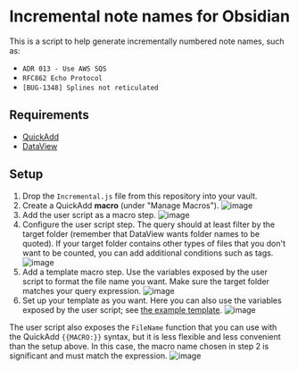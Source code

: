 # Incremental note names for Obsidian

This is a script to help generate incrementally numbered note names, such as:
- `ADR 013 - Use AWS SQS`
- `RFC862 Echo Protocol`
- `[BUG-1348] Splines not reticulated`

## Requirements

- [QuickAdd](obsidian://show-plugin?id=quickadd)
- [DataView](obsidian://show-plugin?id=dataview)

## Setup

1. Drop the `Incremental.js` file from this repository into your vault.
2. Create a QuickAdd **macro** (under "Manage Macros").
   ![image](https://user-images.githubusercontent.com/772016/208254096-3c566d47-431b-401c-bb38-767d16bae789.png)
3. Add the user script as a macro step.
   ![image](https://user-images.githubusercontent.com/772016/208254113-4adabfba-aa78-4e7a-bfaf-d68230900d5b.png)
4. Configure the user script step. The query should at least filter by the target folder (remember that DataView wants folder names to be quoted). If your target folder contains other types of files that you don't want to be counted, you can add additional conditions such as tags.
   ![image](https://user-images.githubusercontent.com/772016/208254123-30ffdeab-f89c-4d56-a505-48126472ca67.png)
5. Add a template macro step. Use the variables exposed by the user script to format the file name you want. Make sure the target folder matches your query expression.
   ![image](https://user-images.githubusercontent.com/772016/208254131-0454aa41-ed4e-42a2-9022-b310a73dbbca.png)
6. Set up your template as you want. Here you can also use the variables exposed by the user script; see [the example template](Template.md).
   ![image](https://user-images.githubusercontent.com/772016/208254137-7e97304d-cd7e-4c4e-96fc-df897be060b1.png)

The user script also exposes the `FileName` function that you can use with the QuickAdd `{{MACRO:}}` syntax, but it is less flexible and less convenient than the setup above. In this case, the macro name chosen in step 2 is significant and must match the expression.
![image](https://user-images.githubusercontent.com/772016/208254143-f03f928f-3974-4fea-b326-451988e14a8f.png)
